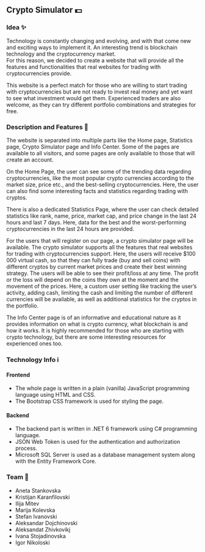 ## Crypto Simulator :dollar:

### Idea :sparkles:
Technology is constantly changing and evolving, and with that come new and exciting ways to implement it. An interesting trend is blockchain technology and the cryptocurrency market.\
For this reason, we decided to create a website that will provide all the features and functionalities that real websites for trading with cryptocurrencies provide.

This website is a perfect match for those who are willing to start trading with cryptocurrencies but are not ready to invest real money and yet want to see what investment would get them. Experienced traders are also welcome, as they can try different portfolio combinations and strategies for free. 

### Description and Features :page_facing_up:
The website is separated into multiple parts like the Home page, Statistics page, Crypto Simulator page and Info Center. Some of the pages are available to all visitors, and some pages are only available to those that will create an account.

On the Home Page, the user can see some of the trending data regarding cryptocurrencies, like the most popular crypto currencies according to the market size, price etc., and the best-selling cryptocurrencies. Here, the user can also find some interesting facts and statistics regarding trading with cryptos.

There is also a dedicated Statistics Page, where the user can check detailed statistics like rank, name, price, market cap, and price change in the last 24 hours and last 7 days. Here, data for the best and the worst-performing cryptocurrencies in the last 24 hours are provided. 

For the users that will register on our page, a crypto simulator page will be available. The crypto simulator supports all the features that real websites for trading with cryptocurrencies support. Here, the users will receive $100 000 virtual cash, so that they can fully trade (buy and sell coins) with different cryptos by current market prices and create their best winning strategy. The users will be able to see their profit/loss at any time. The profit or the loss will depend on the coins they own at the moment and the movement of the prices. Here, a custom user setting like tracking the user’s activity, adding cash, limiting the cash and limiting the number of different currencies will be available, as well as additional statistics for the cryptos in the portfolio.

The Info Center page is of an informative and educational nature as it provides information on what is crypto currency, what blockchain is and how it works. It is highly recommended for those who are starting with crypto technology, but there are some interesting resources for experienced ones too.

### Technology Info :information_source:

####  Frontend
- The whole page is written in a plain (vanilla) JavaScript programming language using HTML and CSS. 
- The Bootstrap CSS framework is used for styling the page.

#### Backend
- The backend part is written in .NET 6 framework using C# programming language.
- JSON Web Token is used for the authentication and authorization process.
- Microsoft SQL Server is used as a database management system along with the Entity Framework Core.

### Team :muscle:
- Aneta Stankovska
- Kristijan Karanfilovski
- Ilija Mitev
- Marija Kolevska
- Stefan Ivanovski
- Aleksandar Dojchinovski
- Aleksandat Zhivkovikj
- Ivana Stojadinovska
- Igor Nikoloski